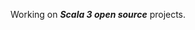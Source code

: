Working on ***Scala 3 open source*** projects.

<!-- Top Github commit number: ***13,823*** -->

<!-- ![Stats](https://github-readme-stats.vercel.app/api?username=objektwerks&show_icons=true&hide_border=true) -->
